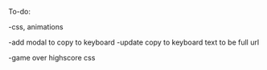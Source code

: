 To-do:

-css, animations

-add modal to copy to keyboard
-update copy to keyboard text to be full url

-game over highscore css
